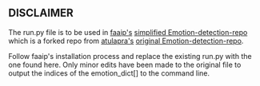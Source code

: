 ## DISCLAIMER

The run.py file is to be used in [faaip's](https://github.com/faaip/) [simplified Emotion-detection-repo](https://github.com/faaip/Emotion-detection) which is a forked repo from [atulapra's](https://github.com/atulapra) [original Emotion-detection-repo](https://github.com/atulapra/Emotion-detection). 

Follow faaip's installation process and replace the existing run.py with the one found here. Only minor edits have been made to the original file to output the indices of the emotion_dict[] to the command line.
